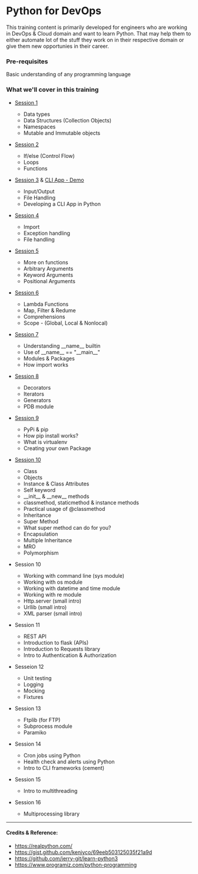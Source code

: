 # Python for DevOps
This training content is primarily developed for engineers who are working in DevOps & Cloud domain and want to learn Python. That may help them to either automate lot of the stuff they work on in their respective domain or give them new opportunies in their career.

### Pre-requisites
Basic understanding of any programming language

### What we'll cover in this training

- [Session 1](https://github.com/inovizz/python-for-devops/blob/master/notebooks/1_funamentals_of_python.ipynb)
    - Data types 
    - Data Structures (Collection Objects) 
    - Namespaces
    - Mutable and Immutable objects 

-  [Session 2](https://github.com/inovizz/python-for-devops/blob/master/notebooks/2_controlflow_loops_functions.ipynb) 
    - If/else (Control Flow)
    - Loops
    - Functions

- [Session 3](https://github.com/inovizz/python-for-devops/blob/master/notebooks/3_exceptions_filehandling.ipynb) & [CLI App - Demo](https://github.com/inovizz/python-for-devops/tree/master/apps/todo-cli)
    - Input/Output
    - File Handling
    - Developing a CLI App in Python

- [Session 4](https://github.com/inovizz/python-for-devops/blob/master/notebooks/3_exceptions_filehandling.ipynb)
    - Import
    - Exception handling 
    - File handling
 
- [Session 5](https://github.com/inovizz/python-for-devops/blob/master/notebooks/4_more_on_functions.ipynb)
    - More on functions
    - Arbitrary Arguments
    - Keyword Arguments
    - Positional Arguments

- [Session 6](https://github.com/inovizz/python-for-devops/blob/master/notebooks/5_map_reduce_filter_lambda_scoping.ipynb)
    - Lambda Functions
    - Map, Filter & Redume
    - Comprehensions
    - Scope - (Global, Local & Nonlocal)

- [Session 7](https://github.com/inovizz/python-for-devops/blob/master/notebooks/6_imports_module_packages.ipynb)
    - Understanding \_\_name_\_ builtin
    - Use of \_\_name_\_ == "\_\_main_\_"
    - Modules & Packages
    - How import works

- [Session 8](https://github.com/inovizz/python-for-devops/blob/master/notebooks/7_decorators_generators_iterators.ipynb)
    - Decorators
    - Iterators
    - Generators
    - PDB module

- [Session 9](https://github.com/inovizz/python-for-devops/blob/master/notebooks/8_packaging_vnenv.ipynb)
    - PyPi & pip
    - How pip install works?
    - What is virtualenv
    - Creating your own Package

- [Session 10](https://github.com/inovizz/python-for-devops/blob/master/notebooks/9_object_oriented_programming.ipynb)
    - Class
    - Objects
    - Instance & Class Attributes
    - Self keyword
    - \_\_init\_\_ & \_\_new\_\_ methods
    - classmethod, staticmethod & instance methods
    - Practical usage of @classmethod
    - Inheritance
    - Super Method
    - What super method can do for you?
    - Encapsulation
    - Multiple Inheritance
    - MRO
    - Polymorphism
    
- Session 10
    - Working with command line (sys module) 
    - Working with os module
    - Working with datetime and time module
    - Working with re module
    - Http.server (small intro)
    - Urllib (small intro)
    - XML parser (small intro) 

- Session 11
    - REST API
    - Introduction to flask (APIs)
    - Introduction to Requests library
    - Intro to Authentication & Authorization 
 
- Sesseion 12
    - Unit testing
    - Logging
    - Mocking
    - Fixtures 

- Session 13
    - Ftplib (for FTP)
    - Subprocess module
    - Paramiko

- Session 14
    - Cron jobs using Python
    - Health check and alerts using Python
    - Intro to CLI frameworks (cement)

- Session 15
    - Intro to multithreading

- Session 16
    - Multiprocessing library 

----------------------------------------------------
#### Credits & Reference:
- https://realpython.com/
- https://gist.github.com/kenjyco/69eeb503125035f21a9d
- https://github.com/jerry-git/learn-python3
- https://www.programiz.com/python-programming
